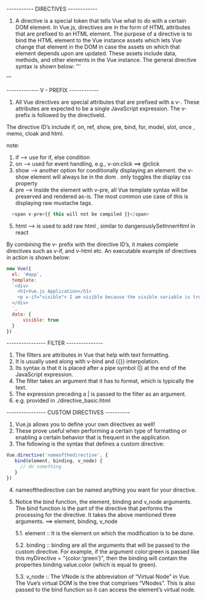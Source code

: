 ----------- DIRECTIVES ------------

1. A directive is a special token that tells Vue what to do with a certain DOM element. In Vue.js, directives are in the form of HTML attributes that are prefixed to an HTML element. The purpose of a directive is to bind the HTML element to the Vue instance assets which lets Vue change that element in the DOM in case the assets on which that element depends upon are updated. These assets include data, methods, and other elements in the Vue instance. The general directive syntax is shown below:
'''
<element
  prefix-directiveId="[argument:] expression [| filters...]">
</element>
'''


------------- V - PREFIX ------------

1. All Vue directives are special attributes that are prefixed with a v-. These attributes are expected to be a single JavaScript expression. The v- prefix is followed by the directiveId. 

The directive ID’s include if, on, ref, show, pre, bind, for, model, slot, once , memo, cloak and html. 

note: 
1. if --> use for if, else condition
2. on --> used for event handling, e.g., v-on:click ==> @click
3. show --> another option for conditionally displaying an element. the v-show element will always be in the dom . only toggles the display css property
4. pre --> Inside the element with v-pre, all Vue template syntax will be preserved and rendered as-is. The most common use case of this is displaying raw mustache tags.
```js
  <span v-pre>{{ this will not be compiled }}</span>
```
5. html --> is used to add raw html , similar to dangerouslySetInnerHtml in react


By combining the v- prefix with the directive ID’s, it makes complete directives such as v-if, and v-html etc. An executable example of directives in action is shown below:
```js
new Vue({
  el: '#app',
  template:
  `<div>
    <h1>Vue.js Application</h1>
    <p v-if="visible"> I am visible because the visible variable is true! </p>
  </div>
  `,
  data: {
      visible: true
  }
})
```


---------------- FILTER ---------------
1. The filters are attributes in Vue that help with text formatting. 
2. It is usually used along with v-bind and {{}} interpolation.
3. Its syntax is that it is placed after a pipe symbol (|) at the end of the JavaScript expression.
4. The filter takes an argument that it has to format, which is typically the text.
5. The expression preceding a | is passed to the filter as an argument. 
6. e.g. provided in ./directive_basic.html


---------------- CUSTOM DIRECTIVES ----------
1. Vue.js allows you to define your own directives as well!
2. These prove useful when performing a certain type of formatting or enabling a certain behavior that is frequent in the application. 
3. The following is the syntax that defines a custom directive:
```js
Vue.directive('nameofthedirective', {
   bind(element, binding, v_node) {
     // do something
   }
})
```
4. nameofthedirective can be named anything you want for your directive.
5. Notice the bind function, the element, binding and v_node arguments. The bind function is the part of the directive that performs the processing for the directive. It takes the above mentioned three arguments. ==> element, binding, v_node 

    5.1. element :: It is the element on which the modification is to be done.

    5.2. binding :: binding are all the arguments that will be passed to the custom directive. For example, if the argument color:green is passed like this myDirective = "{color:’green’}", then the binding will contain the properties binding.value.color (which is equal to green).

    5.3. v_node :: The VNode is the abbreviation of “Virtual Node” in Vue. The Vue’s virtual DOM is the tree that comprises “VNodes”. This is also passed to the bind function so it can access the element’s virtual node.